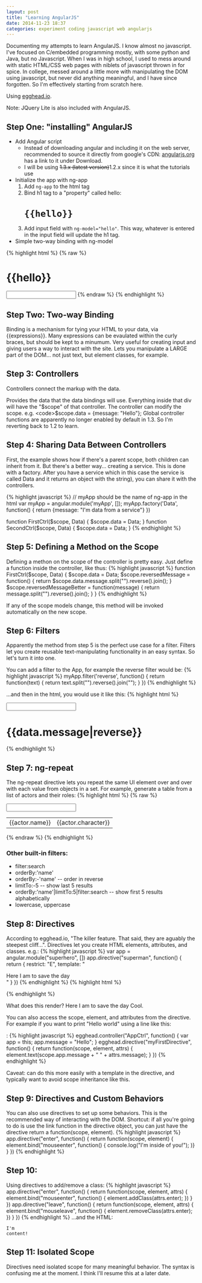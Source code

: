 ```yaml
---
layout: post
title: "Learning AngularJS"
date: 2014-11-23 18:37
categories: experiment coding javascript web angularjs
---
```

Documenting my attempts to learn AngularJS. I know almost no javascript. I've focused on C/embedded programming mostly, with some python and Java, but no Javascript. When I was in high school, I used to mess around with static HTML/CSS web pages with niblets of javascript thrown in for spice. In college, messed around a little more with manipulating the DOM using javascript, but never did anything meaningful, and I have since forgotten. So I'm effectively starting from scratch here.

Using [egghead.io](https://egghead.io/articles/new-to-angularjs-start-learning-here).

Note: JQuery Lite is also included with AngularJS.

## Step One: "installing" AngularJS
* Add Angular script
  * Instead of downloading angular and including it on the web server, recommended to source it directly from google's CDN: [angularjs.org](http://www.angularjs.org) has a link to it under Download.
  * I will be using <del>1.3.x (latest version)</del>1.2.x since it is what the tutorials use
* Initialize the app with ng-app
  1. Add <code>ng-app</code> to the html tag
  2. Bind h1 tag to a "property" called hello: <code><h1>&#123;&#123;hello&#125;&#125;</h1></code>
  3. Add input field with <code>ng-model="hello"</code>. This way, whatever is entered in the input field will update the h1 tag.
* Simple two-way binding with ng-model

{% highlight html %}
{% raw %}
<!DOCTYPE html>
<html ng-app>
  <head lang="en">
    <meta charset="UTF-8">
    <title></title>
  </head>
  <body>
    <h1>{{hello}}</h1>
    <input type="text" ng-model="hello" />
  </body>
  <script type="text/javascript" 
          src="https://ajax.googleapis.com/ajax/libs/angularjs/1.3.3/angular.min.js">
  </script>
</html>
{% endraw %}
{% endhighlight %}

## Step Two: Two-way Binding
Binding is a mechanism for tying your HTML to your data, via &#123;&#123;expressions&#125;&#125;. Many expressions can be evaulated within the curly braces, but should be kept to a minumum. Very useful for creating input and giving users a way to interact with the site. Lets you manipulate a LARGE part of the DOM... not just text, but element classes, for example.

## Step 3: Controllers
Controllers connect the markup with the data. <code><div ng-controller="FirstCtrl"></code> Provides the data that the data bindings will use. Everything inside that div will have the "$scope" of that controller. The controller can modify the scope. e.g. <code>$scope.data = {message: "Hello"};</code>
Global controller functions are apparently no longer enabled by default in 1.3. So I'm reverting back to 1.2 to learn.

## Step 4: Sharing Data Between Controllers
First, the example shows how if there's a parent scope, both children can inherit from it. But there's a better way... creating a service. This is done with a factory. After you have a service which in this case the service is called Data and it returns an object with the string), you can share it with the controllers.

{% highlight javascript %}
// myApp should be the name of ng-app in the html
var myApp = angular.module('myApp', []);
myApp.factory('Data', function() {
  return {message: "I'm data from a service"}
})

function FirstCtrl($scope, Data) {
  $scope.data = Data;
}
function SecondCtrl($scope, Data) {
  $scope.data = Data;
}
{% endhighlight %}

## Step 5: Defining a Method on the Scope
Defining a methon on the scope of the controller is pretty easy. Just define a function inside the controller, like thus:
{% highlight javascript %}
function FirstCtrl($scope, Data) {
  $scope.data = Data;
  $scope.reversedMessage = function() {
    return $scope.data.message.split("").reverse().join();
  }
  $scope.reversedMessageBetter = function(message) {
    return message.split("").reverse().join();
  }
}
{% endhighlight %}

If any of the scope models change, this method will be invoked automatically on the new scope.

## Step 6: Filters
Apparently the method from step 5 is the perfect use case for a filter. Filters let you create reusable text-manipulating functionality in an easy syntax. So let's turn it into one. 

You can add a filter to the App, for example the reverse filter would be:
{% highlight javascript %}
myApp.filter('reverse', function() {
  return function(text) {
    return text.split("").reverse().join("");
  }
})
{% endhighlight %}

...and then in the html, you would use it like this:
{% highlight html %}
<div ng-app="myApp">
  <div ng-controller="FirstCtrl">
    <input type="text" ng-model="data.message" />
    <h1>&#123;&#123;data.message|reverse&#125;&#125;</h1>
  </div>
</div>
{% endhighlight %}

## Step 7: ng-repeat
The ng-repeat directive lets you repeat the same UI element over and over with each value from objects in a set. For example, generate a table from a list of actors and their roles:
{% highlight html %}
{% raw %}
<div ng-controller="AvengersCtrl">
  <input type="text" ng-model="search.$">
  <table>
    <tr ng-repeat="actor in avengers.cast|filter:search">
      <td>{{actor.name}}</td>
      <td>{{actor.character}}</td>
    </tr>
  </table>
</div>
{% endraw %}
{% endhighlight %}

### Other built-in filters: 
* filter:search
* orderBy:'name'
* orderBy:-'name' -- order in reverse
* limitTo:-5 -- show last 5 results
* orderBy:'name'|limitTo:5|filter:search -- show first 5 results alphabetically
* lowercase, uppercase

## Step 8: Directives
According to egghead.io, "The killer feature. That said, they are aguably the steepest cliff...". Directives let you create HTML elements, attributes, and classes.
e.g.:
{% highlight javascript %}
var app = angular.module("superhero", [])
app.directive("superman", function() {
  return {
    restrict: "E",
    template: "<div>Here I am to save the day</div>"
  }
})
{% endhighlight %}
{% highlight html %}
<div ng-app="superhero">
  <superman></superman>
</div>
{% endhighlight %}

What does this render?
  Here I am to save the day
Cool.

You can also access the scope, element, and attributes from the directive. For example if you want to print "Hello world" using a line like this:
<code><div my-first-directive="" message="world"></div></code>:
{% highlight javascript %}
egghead.controller("AppCtrl", function() {
  var app = this;
  app.message = "Hello";
}
egghead.directive("myFirstDirective", function() {
  return function(scope, element, attrs) {
    element.text(scope.app.message + " " + attrs.message);
  }
})
{% endhighlight %}

Caveat: can do this more easily with a template in the directive, and typically want to avoid scope inheritance like this.

## Step 9: Directives and Custom Behaviors
You can also use directives to set up some behaviors. This is the recommended way of interacting with the DOM. Shortcut: if all you're going to do is use the link function in the directive object, you can just have the directive return a function(scope, element).
{% highlight javascript %}
app.directive("enter", function() {
  return function(scope, element) {
    element.bind("mouseenter", function() {
      console.log("I'm inside of you!");
    )}
  }
})
{% endhighlight %}

## Step 10:
Using directives to add/remove a class:
{% highlight javascript %}
app.directive("enter", function() {
  return function(scope, element, attrs) {
    element.bind("mouseenter", function() {
      element.addClass(attrs.enter);
    })
  }
})
app.directive("leave", function() {
  return function(scope, element, attrs) {
    element.bind("mouseleave", function() {
      element.removeClass(attrs.enter);
    })
  }
})
{% endhighlight %}
...and the HTML:
<code><div enter="panel" leave>I'm content!</div></code>

## Step 11: Isolated Scope
Directives need isolated scope for many meaningful behavior. The syntax is confusing me at the moment. I think I'll resume this at a later date.
